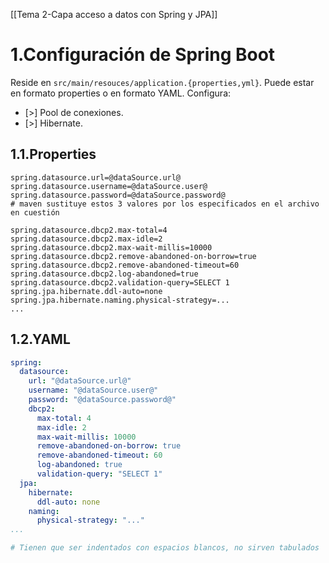 [[Tema 2-Capa acceso a datos con Spring y JPA]]

# 1.Configuración de Spring Boot
Reside en `src/main/resouces/application.{properties,yml}`. Puede estar en formato properties o en formato YAML. Configura:
+ [>] Pool de conexiones.
+ [>] Hibernate.

## 1.1.Properties
```properties
spring.datasource.url=@dataSource.url@ 
spring.datasource.username=@dataSource.user@ 
spring.datasource.password=@dataSource.password@ 
# maven sustituye estos 3 valores por los especificados en el archivo en cuestión

spring.datasource.dbcp2.max-total=4 
spring.datasource.dbcp2.max-idle=2 
spring.datasource.dbcp2.max-wait-millis=10000 
spring.datasource.dbcp2.remove-abandoned-on-borrow=true
spring.datasource.dbcp2.remove-abandoned-timeout=60 
spring.datasource.dbcp2.log-abandoned=true 
spring.datasource.dbcp2.validation-query=SELECT 1 
spring.jpa.hibernate.ddl-auto=none 
spring.jpa.hibernate.naming.physical-strategy=...
...
```

## 1.2.YAML
```yaml
spring:
  datasource:
    url: "@dataSource.url@"
    username: "@dataSource.user@"
    password: "@dataSource.password@"
    dbcp2:
      max-total: 4
      max-idle: 2
      max-wait-millis: 10000
      remove-abandoned-on-borrow: true
      remove-abandoned-timeout: 60
      log-abandoned: true
      validation-query: "SELECT 1"
  jpa:
    hibernate:
      ddl-auto: none
    naming:
      physical-strategy: "..."
...

# Tienen que ser indentados con espacios blancos, no sirven tabulados
```